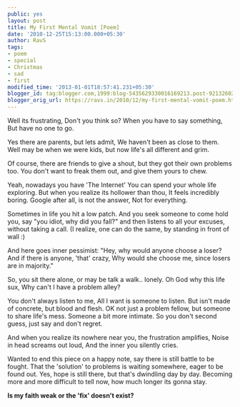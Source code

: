 ```yaml
---
public: yes
layout: post
title: My First Mental Vomit [Poem]
date: '2010-12-25T15:13:00.000+05:30'
author: RavS
tags:
- poem
- special
- Christmas
- sad
- first
modified_time: '2013-01-01T18:57:41.231+05:30'
blogger_id: tag:blogger.com,1999:blog-5435629330016169213.post-9213260204258156047
blogger_orig_url: https://ravs.in/2010/12/my-first-mental-vomit-poem.html
---
```


Well its frustrating,
Don't you think so?
When you have to say something,
But have no one to go.

Yes there are parents, but lets admit,
We haven't been as close to them.
Well may be when we were kids,
but now life's all different and grim.

Of course, there are friends to give a shout,
but they got their own problems too.
You don't want to freak them out,
and give them yours to chew.

Yeah, nowadays you have 'The Internet'
You can spend your whole life exploring.
But when you realize its hollower than thou,
It feels incredibly boring.
Google after all, is not the answer,
Not for everything.

Sometimes in life you hit a low patch.
And you seek someone to come hold you,
say "you idiot, why did you fall?"
and then listens to all your excuses,
without taking a call.
(I realize, one can do the same,
by standing in front of wall :)

And here goes inner pessimist:
"Hey, why would anyone choose a loser?
And if there is anyone, 'that' crazy,
Why would she choose me,
since losers are in majority."

So, you sit there alone,
or may be talk a walk.. lonely.
Oh God why this life sux,
Why can't I have a problem alley?

You don't always listen to me,
All I want is someone to listen.
But isn't made of concrete,
but blood and flesh.
OK not just a problem fellow,
but someone to share life's mess.
Someone a bit more intimate.
So you don't second guess,
just say and don't regret.

And when you realize its nowhere near you,
the frustration amplifies,
Noise in head screams out loud,
And the inner you silently cries.

Wanted to end this piece on a happy note,
say there is still battle to be fought.
That the 'solution' to problems is waiting somewhere,
eager to be found out.
Yes, hope is still there,
but that's dwindling day by day.
Becoming more and more difficult to tell now,
how much longer its gonna stay.

**Is my faith weak or the 'fix' doesn't exist?**
